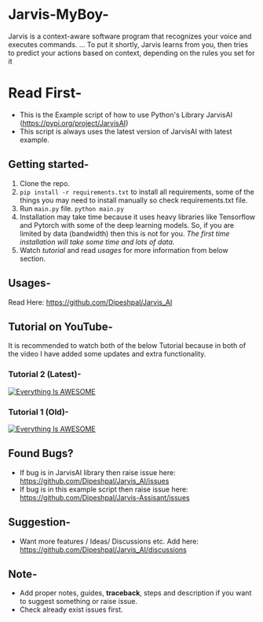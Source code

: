# Jarvis-MyBoy-
Jarvis is a context-aware software program that recognizes your voice and executes commands. ... To put it shortly, Jarvis learns from you, then tries to predict your actions based on context, depending on the rules you set for it

# Read First-

- This is the Example script of how to use Python's Library JarvisAI (https://pypi.org/project/JarvisAI)
- This script is always uses the latest version of JarvisAI with latest example.

## Getting started-
1. Clone the repo.
2. `pip install -r requirements.txt` to install all requirements, some of the things you may need to install manually so check requirements.txt file.
3. Run `main.py` file. `python main.py`
4. Installation may take time because it uses heavy libraries like Tensorflow and Pytorch with some of the deep learning models. So, if you are limited by data (bandwidth) then this is not for you. *The first time installation will take some time and lots of data.*
5. Watch *tutorial* and read *usages* for more information from below section.

## Usages-
Read Here: https://github.com/Dipeshpal/Jarvis_AI

## Tutorial on YouTube-

It is recommended to watch both of the below Tutorial because in both of the video I have added some updates and extra functionality.

### Tutorial 2 (Latest)-

[![Everything Is AWESOME](https://yt-embed.herokuapp.com/embed?v=C-sKlSULLrI)](https://www.youtube.com/embed/C-sKlSULLrI "Tutorial 2")



### Tutorial 1 (Old)-

[![Everything Is AWESOME](https://yt-embed.herokuapp.com/embed?v=LliTjuxDw_o)](https://www.youtube.com/embed/LliTjuxDw_o "Tutorial 2")

## Found Bugs?
* If bug is in JarvisAI library then raise issue here: https://github.com/Dipeshpal/Jarvis_AI/issues
* If bug is in this example script then raise issue here: https://github.com/Dipeshpal/Jarvis-Assisant/issues

## Suggestion-
* Want more features / Ideas/ Discussions etc.
Add here: https://github.com/Dipeshpal/Jarvis_AI/discussions

## Note-
* Add proper notes, guides, **traceback**, steps and description if you want to suggest something or raise issue.
* Check already exist issues first.

